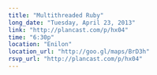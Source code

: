 ```yaml
---
title: "Multithreaded Ruby"
long_date: "Tuesday, April 23, 2013"
link: "http://plancast.com/p/hx04"
time: "6:30p"
location: "Enilon"
location_url: "http://goo.gl/maps/BrD3h"
rsvp_url: "http://plancast.com/p/hx04"
---
```

